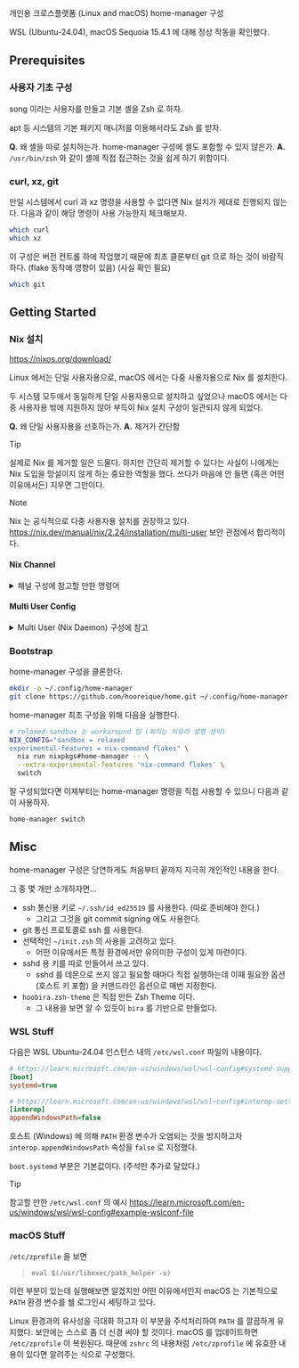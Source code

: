 개인용 크로스플랫폼 (Linux and macOS) home-manager 구성

WSL (Ubuntu-24.04), macOS Sequoia 15.4.1 에 대해 정상 작동을 확인했다.

## Prerequisites

### 사용자 기초 구성

song 이라는 사용자를 만들고 기본 셸을 Zsh 로 하자.

apt 등 시스템의 기본 패키지 매니저를 이용해서라도 Zsh 를 받자.

**Q.** 왜 셸을 따로 설치하는가. home-manager 구성에 셸도 포함할 수 있지 않은가.
**A.** `/usr/bin/zsh` 와 같이 셸에 직접 접근하는 것을 쉽게 하기 위함이다.

### curl, xz, git

만일 시스템에서 curl 과 xz 명령을 사용할 수 없다면
Nix 설치가 제대로 진행되지 않는다.
다음과 같이 해당 명령이 사용 가능한지 체크해보자.

```bash
which curl
which xz
```

이 구성은 버전 컨트롤 하에 작업했기 때문에
최초 클론부터 git 으로 하는 것이 바람직하다.
(flake 동작에 영향이 있음)
(사실 확인 필요)

```bash
which git
```

## Getting Started

### Nix 설치

https://nixos.org/download/

Linux 에서는 단일 사용자용으로, macOS 에서는 다중 사용자용으로 Nix 를 설치한다.

두 시스템 모두에서 동일하게 단일 사용자용으로 설치하고 싶었으나
macOS 에서는 다중 사용자용 밖에 지원하지 않아 부득이 Nix 설치 구성이 일관되지 않게 되었다.

**Q.** 왜 단일 사용자용을 선호하는가.
**A.** 제거가 간단함

> [!TIP]
> 실제로 Nix 를 제거할 일은 드물다. 하지만 간단히 제거할 수 있다는 사실이
> 나에게는 Nix 도입을 망설이지 않게 하는 중요한 역할을 했다.
> 쓰다가 마음에 안 들면 (혹은 어떤 이유에서든) 지우면 그만이다.

> [!NOTE]
> Nix 는 공식적으로 다중 사용자용 설치를 권장하고 있다.
> https://nix.dev/manual/nix/2.24/installation/multi-user
> 보안 관점에서 합리적이다.

#### Nix Channel

<details><summary>채널 구성에 참고할 만한 명령어</summary>

```bash
nix-channel --list
```

```bash
nix-channel --add https://nixos.org/channels/nixos-unstable nixpkgs
```

```bash
nix-channel --remove nixpkgs
```

```bash
nix-channel --update
```
</details>

#### Multi User Config

<details><summary>Multi User (Nix Daemon) 구성에 참고</summary>

```
# /etc/nix/nix.conf

# sandbox = relaxed 를 사용하기 위해
trusted-users = song

# 커스텀 CA 인증서를 사용하기 위해
ssl-cert-file = /path/to/cert.pem
```

```xml
<!-- SOCKS5 프록시를 사용하기 위해 -->
<plist>
  <dict>
    ...
    <key>EnvironmentVariables</key>
    <dict>
      <key>ALL_PROXY</key>
      <string>socks5h://myproxy</string>
    </dict>
  </dict>
</plist>
```

```bash
# 적용하려면
sudo launchctl unload /Library/LaunchDaemons/org.nixos.nix-daemon.plist
sudo launchctl   load /Library/LaunchDaemons/org.nixos.nix-daemon.plist
```
</details>

### Bootstrap

home-manager 구성을 클론한다.

```bash
mkdir -p ~/.config/home-manager
git clone https://github.com/hooreique/home.git ~/.config/home-manager
```

home-manager 최초 구성을 위해 다음을 실행한다.

```bash
# relaxed-sandbox 는 workaround 임 (짜치는 이유라 설명 생략)
NIX_CONFIG="sandbox = relaxed
experimental-features = nix-command flakes" \
  nix run nixpkgs#home-manager -- \
  --extra-experimental-features 'nix-command flakes' \
  switch
```

잘 구성되었다면 이제부터는 home-manager 명령을 직접 사용할 수 있으니 다음과 같이 사용하자.

```bash
home-manager switch
```

## Misc

home-manager 구성은 당연하게도 처음부터 끝까지 지극히 개인적인 내용을 한다.

그 중 몇 개만 소개하자면...

- ssh 통신용 키로 `~/.ssh/id_ed25519` 를 사용한다. (따로 준비해야 한다.)
  - 그리고 그것을 git commit signing 에도 사용한다.
- git 통신 프로토콜로 ssh 를 사용한다.
- 선택적인 `~/init.zsh` 의 사용을 고려하고 있다.
  - 어떤 이유에서든 특정 환경에서만 유의미한 구성이 있게 마련이다.
- sshd 용 키를 따로 만들어서 쓰고 있다.
  - sshd 를 데몬으로 쓰지 않고 필요할 때마다 직접 실행하는데 이때 필요한 옵션 (호스트 키 포함) 을 커맨드라인 옵션으로 매번 지정한다.
- `hoobira.zsh-theme` 은 직접 만든 Zsh Theme 이다.
  - 그 내용을 보면 알 수 있듯이 `bira` 를 기반으로 만들었다.

### WSL Stuff

다음은 WSL Ubuntu-24.04 인스턴스 내의 `/etc/wsl.conf` 파일의 내용이다.

```ini
# https://learn.microsoft.com/en-us/windows/wsl/wsl-config#systemd-support
[boot]
systemd=true

# https://learn.microsoft.com/en-us/windows/wsl/wsl-config#interop-settings
[interop]
appendWindowsPath=false
```

호스트 (Windows) 에 의해 `PATH` 환경 변수가 오염되는 것을 방지하고자
`interop.appendWindowsPath` 속성을 `false` 로 지정했다.

`boot.systemd` 부분은 기본값이다. (주석만 추가로 달았다.)

> [!TIP]
> 참고할 만한 `/etc/wsl.conf` 의 예시
> https://learn.microsoft.com/en-us/windows/wsl/wsl-config#example-wslconf-file

### macOS Stuff

`/etc/zprofile` 을 보면

> `eval $(/usr/libexec/path_helper -s)`

이런 부분이 있는데 실행해보면 알겠지만
어떤 이유에서인지 macOS 는 기본적으로 `PATH` 환경 변수를 쉘 로그인시 세팅하고 있다.

Linux 환경과의 유사성을 극대화 하고자 이 부분을 주석처리하여 `PATH` 를 깔끔하게 유지했다.
보안에는 스스로 좀 더 신경 써야 할 것이다.
macOS 를 업데이트하면 `/etc/zprofile` 이 복원된다.
때문에 `zshrc` 의 내용처럼 `/etc/zprofile` 에 유효한 내용이 있다면 알려주는 식으로 구성했다.
